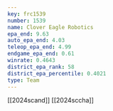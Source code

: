 ```yaml
---
key: frc1539
number: 1539
name: Clover Eagle Robotics
epa_end: 9.63
auto_epa_end: 4.03
teleop_epa_end: 4.99
endgame_epa_end: 0.61
winrate: 0.4643
district_epa_rank: 58
district_epa_percentile: 0.4021
type: Team
---
```

[[2024scand]]
[[2024sccha]]
